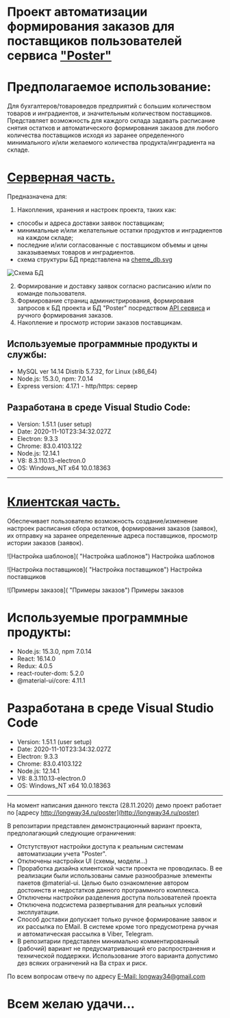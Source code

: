 # Проект автоматизации формирования заказов для поставщиков пользователей сервиса ["Poster"](https://joinposter.com/)

# Предполагаемое использование:

Для бухгалтеров/товароведов предприятий с большим количеством товаров и инградиентов, и значительным количеством поставщиков. 
Представляет возможность для каждого склада задавать расписание снятия остатков и автоматического формирования заказов для любого количества поставщиков исходя из заранее определенного минимального и/или желаемого количества продукта/инградиента на складе.

# [Серверная часть.](https://github.com/longway34/Poster_auto_suppliers_server)

Предназначена для:
1. Накопления, хранения и настроек проекта, таких как: 
* способы и адреса доставки заявок поставщикам; 
* минимальные и/или желательные остатки продуктов и инградиентов на каждом складе; 
* последние и/или согласованные с поставщиком объемы и цены заказываемых товаров и инградиентов.
* схема структуры БД представлена на [cheme_db.svg](https://raw.githubusercontent.com/longway34/Poster_auto_suppliers_server/master/cheme_db.svg)


![Схема БД](https://raw.githubusercontent.com/longway34/Poster_auto_suppliers_server/master/cheme_db.svg)


2. Формирование и доставку заявок согласно расписанию и/или по команде пользователя.
3. Формирование страниц администрирования, формироваия запросов к БД проекта и БД "Poster" посредством [API сервиса](https://dev.joinposter.com/docs/v3/start/index) и ручного формирования заказов.
4. Накопление и просмотр истории заказов поставщикам.

## Используемые программные продукты и службы:

* MySQL ver 14.14 Distrib 5.7.32, for Linux (x86_64)
* Node.js: 15.3.0, npm: 7.0.14
* Express version: 4.17.1 - http/https: сервер 

## Разработана в среде Visual Studio Code:
* Version: 1.51.1 (user setup)
* Date: 2020-11-10T23:34:32.027Z
* Electron: 9.3.3
* Chrome: 83.0.4103.122
* Node.js: 12.14.1
* V8: 8.3.110.13-electron.0
* OS: Windows_NT x64 10.0.18363

---

# [Клиентская часть.](https://github.com/longway34/Poster_auto_suppliers_client)

Обеспечивает пользователю возможность создание/изменение настроек расписания сбора остатков, формирования заказов (заявок), их отправку на заранее определенные адреса поставщиков, просмотр истории заказов (заявок).

![Настройка шаблонов]( "Настройка шаблонов")
Настройка шаблонов

![Настройка поставщиков]( "Настройка поставщиков")
Настройка поставщиков

![Примеры заказов]( "Примеры заказов")
Примеры заказов

# Используемые программные продукты:
* Node.js: 15.3.0, npm 7.0.14
* React: 16.14.0
* Redux: 4.0.5
* react-router-dom: 5.2.0
* @material-ui/core: 4.11.1

# Разработана в среде Visual Studio Code 
* Version: 1.51.1 (user setup)
* Date: 2020-11-10T23:34:32.027Z
* Electron: 9.3.3
* Chrome: 83.0.4103.122
* Node.js: 12.14.1
* V8: 8.3.110.13-electron.0
* OS: Windows_NT x64 10.0.18363

---

На момент написания данного текста (28.11.2020) демо проект работает по [адресу http://longway34.ru/poster](http://longway34.ru/poster)

В репозитарии представлен демонстрационный вариант проекта, предполагающий следующие ограничения:

* Отстутствуют настройки доступа к реальным системам автоматизации учета "Poster".
* Отключены настройки UI (схемы, модели...)
* Проработка дизайна клиентской части проекта не проводилась. В ее реализации были использованы самые разнообразные элементы пакетов @material-ui. Целью было ознакомление автором достоинств и недостатков данного программного комплекса.
* Отключены настройки разделения доступа пользователей проекта
* Отключена подсистема развертывания для реальных условий эксплуатации.
* Способ доставки допускает только ручное формирование заявок и их рассылка по EMail. В системе кроме того предусмотрена ручная и автоматическая рассылка в Viber, Telegram.
* В репозитарии представлен минимально комментированный (рабочий) вариант не предусматривающий его распространения и  технической поддержки. Использование этого варианта допустимо дез всяких ограничений на Ва страх и риск.

По всем вопросам отвечу по адресу [E-Mail: longway34@gmail.com](mailto://longway34@gmail.com)

# Всем желаю удачи...